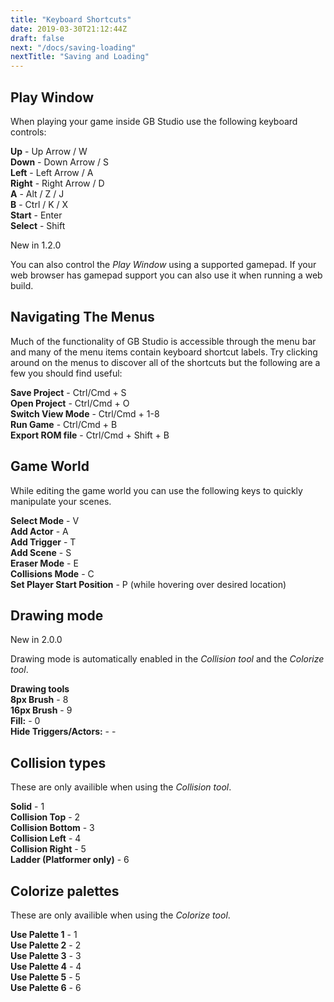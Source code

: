 ```yaml
---
title: "Keyboard Shortcuts"
date: 2019-03-30T21:12:44Z
draft: false
next: "/docs/saving-loading"
nextTitle: "Saving and Loading"
---
```


## Play Window

When playing your game inside GB Studio use the following keyboard controls:

**Up** - Up Arrow / W  
**Down** - Down Arrow / S  
**Left** - Left Arrow / A  
**Right** - Right Arrow / D  
**A** - Alt / Z / J  
**B** - Ctrl / K / X  
**Start** - Enter  
**Select** - Shift

<span class="new">New in 1.2.0</span>

You can also control the _Play Window_ using a supported gamepad. If your web browser has gamepad support you can also use it when running a web build.

## Navigating The Menus

Much of the functionality of GB Studio is accessible through the menu bar and many of the menu items contain keyboard shortcut labels. Try clicking around on the menus to discover all of the shortcuts but the following are a few you should find useful:

**Save Project** - Ctrl/Cmd + S  
**Open Project** - Ctrl/Cmd + O  
**Switch View Mode** - Ctrl/Cmd + 1-8  
**Run Game** - Ctrl/Cmd + B  
**Export ROM file** - Ctrl/Cmd + Shift + B

## Game World

While editing the game world you can use the following keys to quickly manipulate your scenes.

**Select Mode** - V  
**Add Actor** - A  
**Add Trigger** - T  
**Add Scene** - S  
**Eraser Mode** - E  
**Collisions Mode** - C  
**Set Player Start Position** - P (while hovering over desired location)

## Drawing mode

<span class="new">New in 2.0.0</span>

Drawing mode is automatically enabled in the _Collision tool_ and the _Colorize tool_.

**Drawing tools**  
**8px Brush** - 8  
**16px Brush** - 9  
**Fill:** - 0  
**Hide Triggers/Actors:** - -  

## Collision types

These are only availible when using the _Collision tool_.

**Solid** - 1  
**Collision Top** - 2  
**Collision Bottom** - 3  
**Collision Left** - 4  
**Collision Right** - 5  
**Ladder (Platformer only)** - 6  

## Colorize palettes

These are only availible when using the _Colorize tool_.

**Use Palette 1** - 1  
**Use Palette 2** - 2  
**Use Palette 3** - 3  
**Use Palette 4** - 4  
**Use Palette 5** - 5  
**Use Palette 6** - 6  
